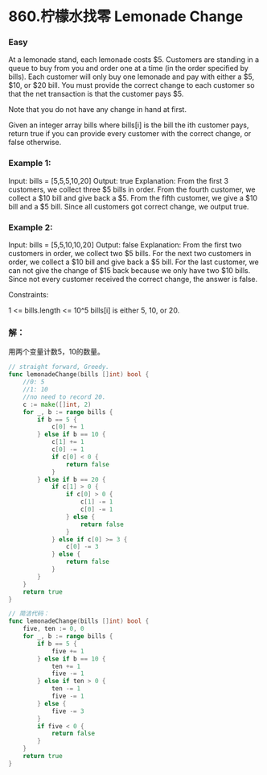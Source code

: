 # 860.柠檬水找零 Lemonade Change

### Easy

At a lemonade stand, each lemonade costs $5. Customers are standing in a queue to buy from you and order one at a time (in the order specified by bills). Each customer will only buy one lemonade and pay with either a $5, $10, or $20 bill. You must provide the correct change to each customer so that the net transaction is that the customer pays $5.

Note that you do not have any change in hand at first.

Given an integer array bills where bills[i] is the bill the ith customer pays, return true if you can provide every customer with the correct change, or false otherwise.

### Example 1:

Input: bills = [5,5,5,10,20]
Output: true
Explanation: 
From the first 3 customers, we collect three $5 bills in order.
From the fourth customer, we collect a $10 bill and give back a $5.
From the fifth customer, we give a $10 bill and a $5 bill.
Since all customers got correct change, we output true.

### Example 2:

Input: bills = [5,5,10,10,20]
Output: false
Explanation: 
From the first two customers in order, we collect two $5 bills.
For the next two customers in order, we collect a $10 bill and give back a $5 bill.
For the last customer, we can not give the change of $15 back because we only have two $10 bills.
Since not every customer received the correct change, the answer is false.

Constraints:

1 <= bills.length <= 10^5
bills[i] is either 5, 10, or 20.

### 解：

用两个变量计数5，10的数量。

```go
// straight forward, Greedy.
func lemonadeChange(bills []int) bool {
	//0: 5
	//1: 10
	//no need to record 20.
	c := make([]int, 2)
	for _, b := range bills {
		if b == 5 {
			c[0] += 1
		} else if b == 10 {
			c[1] += 1
			c[0] -= 1
			if c[0] < 0 {
				return false
			}
		} else if b == 20 {
			if c[1] > 0 {
				if c[0] > 0 {
					c[1] -= 1
					c[0] -= 1
				} else {
					return false
				}
			} else if c[0] >= 3 {
				c[0] -= 3
			} else {
				return false
			}
		}
	}
	return true
}

// 简洁代码：
func lemonadeChange(bills []int) bool {
	five, ten := 0, 0
	for _, b := range bills {
		if b == 5 {
			five += 1
		} else if b == 10 {
			ten += 1
			five -= 1
		} else if ten > 0 {
			ten -= 1
			five -= 1
		} else {
			five -= 3
		}
		if five < 0 {
			return false
		}
	}
	return true
}
```